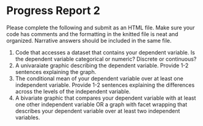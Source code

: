 Progress Report 2
====================

Please complete the following and submit as an HTML file. Make sure your code has comments and the formatting in the knitted file is neat and organized. Narrative answers should be included in the same file.

1. Code that accesses a dataset that contains your dependent variable. Is the dependent variable categorical or numeric? Discrete or continuous?
2. A univaraiate graphic describing the dependent variable. Provide 1-2 sentences explaining the graph.
3. The conditional mean of your dependent variable over at least one independent variable. Provide 1-2 sentences explaining the differences across the levels of the independent variable.
4. A bivariate graphic that compares your dependent variable with at least one other independent variable OR a graph with facet wrapping that describes your dependent variable over at least two independent variables.

